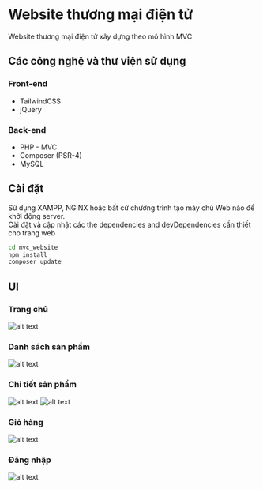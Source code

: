 # Website thương mại điện tử

Website thương mại điện tử xây dựng theo mô hình MVC

## Các công nghệ và thư viện sử dụng
### Front-end
- TailwindCSS
- jQuery

### Back-end
- PHP - MVC
- Composer (PSR-4)
- MySQL


## Cài đặt
Sử dụng XAMPP, NGINX hoặc bất cứ chương trình tạo máy chủ Web nào để khởi động server.\
Cài đặt và cập nhật các the dependencies and devDependencies cần thiết cho trang web

```sh
cd mvc_website
npm install
composer update
```

## UI
### Trang chủ
![alt text](https://user-images.githubusercontent.com/56465478/165138441-f4001c8a-2c47-4097-878b-235e317679f5.png)
### Danh sách sản phẩm
![alt text](https://user-images.githubusercontent.com/56465478/165138452-23b003ca-174b-4d27-840e-10391e1e903b.png)
### Chi tiết sản phẩm
![alt text](https://user-images.githubusercontent.com/56465478/165138464-81b84907-e50c-4a5b-a123-cac484fac8d6.png)
![alt text](https://user-images.githubusercontent.com/56465478/165138468-f5db0440-3fd3-4eba-b74c-75c6d242a410.png)
### Giỏ hàng
![alt text](https://user-images.githubusercontent.com/56465478/165138474-45fc381d-3ebe-4c7f-90b1-e65b68c10c50.png)
### Đăng nhập
![alt text](https://user-images.githubusercontent.com/56465478/165138483-dff725e6-c756-4c52-a3fd-a8d7d35cf3a5.png)
